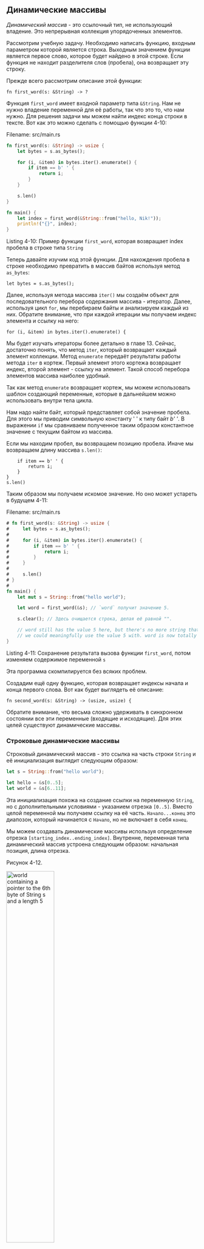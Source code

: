 ## Динамические массивы

*Динамический массив*  - это ссылочный тип, не использующий владение.
Это непрерывная коллекция упорядоченных элементов.

Рассмотрим учебную задачу. Необходимо написать функцию, входным параметром которой
является строка. Выходным значением функции является первое слово, которое будет
найдено в этой строке. Если функция не находит разделителя слов (пробела), она
возвращает эту строку.

Прежде всего рассмотрим описание этой функции:

```rust,ignore
fn first_word(s: &String) -> ?
```

Функция `first_word` имеет входной параметр типа `&String`. Нам не нужно владение
переменной для её работы, так что это то, что нам нужно. Для решения задачи мы можем
найти индекс конца строки в тексте. Вот как это можно сделать с помощью функции 4-10:

<span class="filename">Filename: src/main.rs</span>

```rust
fn first_word(s: &String) -> usize {
    let bytes = s.as_bytes();

    for (i, &item) in bytes.iter().enumerate() {
        if item == b' ' {
            return i;
        }
    }

    s.len()
}

fn main() {
    let index = first_word(&String::from("hello, Nik!"));
    println!("{}", index);
}

```

<span class="caption">Listing 4-10: Пример функции `first_word`, которая возвращает
index пробела в строке типа `String`</span>

Теперь давайте изучим код этой функции. Для нахождения пробела в строке
необходимо превратить в массив байтов используя метод `as_bytes`:

```rust,ignore
let bytes = s.as_bytes();
```

Далее, используя метода массива `iter()` мы создаём объект для последовательного
перебора содержания массива - итератор. Далее, используя цикл `for`, мы перебираем
байты и анализируем каждый из них. Обратите внимание, что при каждой итерации мы
получаем индекс элемента и ссылку на него:

```rust,ignore
for (i, &item) in bytes.iter().enumerate() {
```

Мы будет изучать итераторы более детально в главе 13. Сейчас, достаточно понять,
что метод `iter`, который возвращает каждый элемент коллекции. Метод `enumerate`
передаёт результаты работы метода `iter` в кортеж. Первый элемент этого кортежа
возвращает индекс, второй элемент - ссылку на элемент. Такой способ перебора элементов
массива наиболее удобный.

Так как метод `enumerate` возвращает кортеж, мы можем использовать шаблон создающий
переменные, которые в дальнейшем можно использовать внутри тела цикла.

Нам надо найти байт, который представляет собой значение пробела. Для этого мы
приводим символьную константу ' ' к типу байт *b' '*. В выражении `if` мы сравниваем
полученное таким образом константное значение с текущим байтом из массива.

Если мы находим пробел, вы возвращаем позицию пробела. Иначе мы возвращаем длину
массива `s.len()`:

```rust,ignore
    if item == b' ' {
        return i;
    }
}
s.len()
```

Таким образом мы получаем искомое значение. Но оно может устареть в будущем  4-11:

<span class="filename">Filename: src/main.rs</span>

```rust
# fn first_word(s: &String) -> usize {
#     let bytes = s.as_bytes();
#
#     for (i, &item) in bytes.iter().enumerate() {
#         if item == b' ' {
#             return i;
#         }
#     }
#
#     s.len()
# }
#
fn main() {
    let mut s = String::from("hello world");

    let word = first_word(&s); // `word` получит значение 5.

    s.clear(); // Здесь очищается строка, делая её равной "".

    // word still has the value 5 here, but there's no more string that
    // we could meaningfully use the value 5 with. word is now totally invalid!
}
```

<span class="caption">Listing 4-11: Сохранение результата вызова функции `first_word`,
потом изменяем содержимое переменной `s`</span>

Эта программа скомпилируется без всяких проблем.

Создадим ещё одну функцию, которая возвращает индексы начала и конца первого слова.
Вот как будет выглядеть её описание:

```rust,ignore
fn second_word(s: &String) -> (usize, usize) {
```

Обратите внимание, что весьма сложно удерживать в синхронном состоянии вcе эти переменные
(входящие и исходящие). Для этих целей существуют динамические массивы.

### Строковые динамические массивы

Строковый динамический массив - это ссылка на часть строки `String` и её инициализация
выглядит следующим образом:

```rust
let s = String::from("hello world");

let hello = &s[0..5];
let world = &s[6..11];
```

Эта инициализация похожа на создание ссылки на переменную `String`, но с дополнительными
условиями - указанием отрезка `[0..5]`. Вместо целой переменной мы получаем ссылку
на её часть. `Начало...конец` это диапозон, который начинается с `Начало`,  но не включает в себя `конец`.

Мы можем создавать динамические массивы используя определение отрезка `[starting_index..ending_index]`.
Внутренне, переменная типа динамический массив устроена следующим образом:
начальная позиция, длина отрезка.

Рисунок 4-12.

<img alt="world containing a pointer to the 6th byte of String s and a length 5" src="img/trpl04-06.svg" class="center" style="width: 50%;" />

<span class="caption">Figure 4-12: Динамический массив ссылается на часть
`String`</span>

Синтаксис Rust позволяет упростить описание динамического массива, если он начинается
с 0-го индекса:

```rust
fn main(){
    let s = String::from("hello");

    let slice = &s[0..2];
    println!("{}",slice);
    let slice = &s[..2];
    println!("{}",slice);
}
```

Таким же образом можно поступить с последним элементом, если это последний байт в
`String`:

```rust
fn main() {
    let s = String::from("hello");

    let len = s.len();
    println!("sting length = {}", len);
    let slice = &s[3..len];
    println!("{}", slice);
    let slice = &s[3..];
    println!("{}", slice);
}

```

Таким образом, динамический массив целого массива можно описать так:

```rust
fn main() {
    let s = String::from("hello");
    println!("{}", s);
    let len = s.len();
    println!("a length of the string = {}", s);
    let slice = &s[0..len];
    println!("{}", slice);
    let slice = &s[..];
    println!("{}", slice);
}

```

Применим полученные знания и перепишем метод `first_word`. Для представления
динамического массива строк существует короткая запись `&str`:

<span class="filename">Filename: src/main.rs</span>

```rust
fn first_word(s: &String) -> &str {
    let bytes = s.as_bytes();

    for (i, &item) in bytes.iter().enumerate() {
        if item == b' ' {
            return &s[0..i];
        }
    }

    &s[..]
}
```

Теперь, вызвав метод `first_word`, мы получим один объект, которые включает в себя
всю необходимую информацию.

Аналогичным образом можно переписать и второй метод `second_word`:

```rust,ignore
fn second_word(s: &String) -> &str {
```

Благодаря использованию динамических массивом нельзя изменить данные строки, если
на неё ссылается динамический массив (т.к. это может привести к ошибке):

<span class="filename">Filename: src/main.rs</span>

```rust,ignore
fn main() {
    let mut s = String::from("hello world");

    let word = first_word(&s);

    s.clear(); // Ошибка!
}
```

Ошибка компиляции:

```text
17:6 error: cannot borrow `s` as mutable because it is also borrowed as
            immutable [E0502]
    s.clear(); // Error!
    ^
15:29 note: previous borrow of `s` occurs here; the immutable borrow prevents
            subsequent moves or mutable borrows of `s` until the borrow ends
    let word = first_word(&s);
                           ^
18:2 note: previous borrow ends here
fn main() {

}
^
```

Благодаря соблюдению правил, Rust просто исключает класс подобных ошибок.

#### Строковые константы и динамические массивы

Вооружившись знаниями о динамических массивах по-новому можно посмотреть на
инициализацию переменной строкового типа:

```rust
let s = "Hello, world!";
```

Тип `s` является `&str` - это динамический массив бинарных данных специального вида.
Поэтому строковой литерал неизменяемый, а тип `&str` это неизменяемая ссылка.

#### Строковые динамические массивы как параметры

Используя строковые динамические массивы, как параметры вы можете улучшить
код наших методов:

```rust,ignore
fn first_word(s: &String) -> &str {
```

Также можно записать этот код следующим образом:

```rust,ignore
fn first_word(s: &str) -> &str {
```

Если мы используем динамический массив, мы может его передавать в методы.
Использование динамических массивов вместо переменных делает код боле удобным:

<span class="filename">Filename: src/main.rs</span>

```rust
fn first_word(s: &str) -> &str {
   let bytes = s.as_bytes();
   for (i, &item) in bytes.iter().enumerate() {
       if item == b' ' {
           return &s[0..i];
       }
     }
   &s[..]
}
fn main() {
    let my_string = String::from("hello world");

    // first_word works on slices of `String`s
    let word = first_word(&my_string[..]);
    println!("{}",word);
    let my_string_literal = "hello world";

    // first_word works on slices of string literals
    let word = first_word(&my_string_literal[..]);
    println!("{}",word);
    // since string literals *are* string slices already,
    // this works too, without the slice syntax!
    let word = first_word(my_string_literal);
    println!("{}",word);
}
```

### Другие динамические массивы

Существую также динамические массивы общего типа. Рассмотрим массив:
```rust
let a = [1, 2, 3, 4, 5];
```
Создадим динамический массив:

```rust
let a = [1, 2, 3, 4, 5];

let slice = &a[1..3];
```

Этот динамический массив имеет тип данных `&[i32]`. Мы поговорим о таком типе
коллекций в главе 8.

## Итоги

Такие концепции как владение, заимствование и динамические массивы - это способы
защиты использования памяти.  Rust даёт вам возможность контролировать использование
памяти.

Владение влияет на множество других концепций языка Rust.
В следующей главе мы рассмотрим способ группировки данных в  `struct`.

